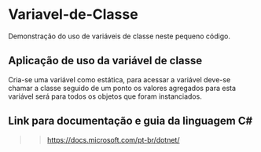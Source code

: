 # Variavel-de-Classe
Demonstração do uso de variáveis de classe neste pequeno código.

## Aplicação de uso da variável de classe
Cria-se uma variável como estática, para acessar a variável deve-se chamar a classe seguido de um ponto
os valores agregados para esta variável será para todos os objetos que foram instanciados.

## Link para documentação e guia da linguagem C# 
>> https://docs.microsoft.com/pt-br/dotnet/
